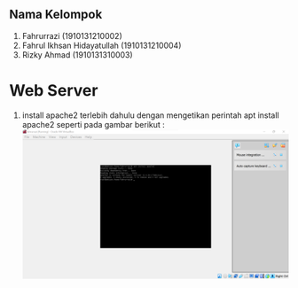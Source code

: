 ## Nama Kelompok

1. Fahrurrazi (1910131210002)
2. Fahrul Ikhsan Hidayatullah (1910131210004)
3. Rizky Ahmad (1910131310003)

# Web Server

1. install apache2 terlebih dahulu dengan mengetikan perintah apt install apache2 seperti pada gambar berikut :
![gambar](/Tugas%206/gambar/6.1.png)